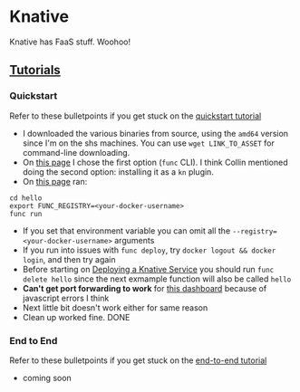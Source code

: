 # Knative
Knative has FaaS stuff. Woohoo!

## [Tutorials](https://knative.dev/docs/getting-started/tutorial/)

### Quickstart
Refer to these bulletpoints if you get stuck on the [quickstart tutorial](https://knative.dev/docs/getting-started/)
- I downloaded the various binaries from source, using the `amd64` version since I'm on the shs machines.
You can use `wget LINK_TO_ASSET` for command-line downloading.
- On [this page](https://knative.dev/docs/getting-started/install-func/) I chose the first option (`func` CLI).
I think Collin mentioned doing the second option: installing it as a `kn` plugin.
- On [this page](https://knative.dev/docs/getting-started/build-run-deploy-func/#procedure) ran:
```
cd hello
export FUNC_REGISTRY=<your-docker-username>
func run
```
- If you set that environment variable you can omit all the `--registry=<your-docker-username>` arguments
- If you run into issues with `func deploy`, try `docker logout && docker login`, and then try again
- Before starting on [Deploying a Knative Service](https://knative.dev/docs/getting-started/first-service/) you should run `func delete hello` since the next exmample function will also be called `hello`
- __Can't get port forwarding to work__ for [this dashboard](https://knative.dev/docs/getting-started/first-source/#examining-the-cloudevents-player) because of javascript errors I think
- Next little bit doesn't work either for same reason
- Clean up worked fine. DONE

### End to End
Refer to these bulletpoints if you get stuck on the [end-to-end tutorial](https://knative.dev/docs/bookstore/page-0/welcome-knative-bookstore-tutorial/)

- coming soon

